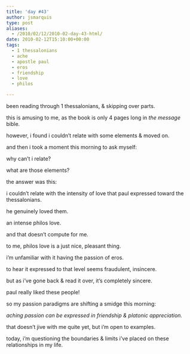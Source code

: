 ```yaml
---
title: 'day #43'
author: jsmarquis
type: post
aliases:
  - /2010/02/12/2010-02-day-43-html/
date: 2010-02-12T15:10:00+00:00
tags:
  - 1 thessalonians
  - ache
  - apostle paul
  - eros
  - friendship
  - love
  - philos

---
```

been reading through 1 thessalonians, & skipping over parts.

  this is amusing to me, as the book is only 4 pages long in <i>the message</i> bible.

  however, i found i couldn&#8217;t relate with some elements & moved on.


  and then i took a moment this morning to ask myself:

  why can&#8217;t i relate?

  what are those elements?


  the answer was this:

  i couldn&#8217;t relate with the intensity of love that paul expressed toward the thessalonians.

  he genuinely loved them.

  an intense philos love.

  and that doesn&#8217;t compute for me.


  to me, philos love is a just nice, pleasant thing.

  i&#8217;m unfamiliar with it having the passion of eros.

  to hear it expressed to that level seems fraudulent, insincere.

  but as i&#8217;ve gone back & read it over, it&#8217;s completely sincere.

  paul really liked these people!


  so my passion paradigms are shifting a smidge this morning:

  <i>aching passion can be expressed in friendship & platonic appreciation.</i>


  that doesn&#8217;t jive with me quite yet, but i&#8217;m open to examples.

  today, i&#8217;m questioning the boundaries & limits i&#8217;ve placed on these relationships in my life.